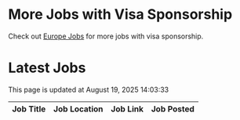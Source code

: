 # More Jobs with Visa Sponsorship

Check out [Europe Jobs](https://github.com/sureshparimi/europejobs#latest-jobs) for more jobs with visa sponsorship.

# Latest Jobs

This page is updated at August 19, 2025 14:03:33

| Job Title | Job Location | Job Link | Job Posted |
| --- | --- | --- | --- |
